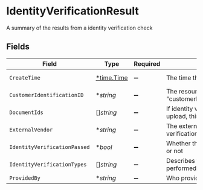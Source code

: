 # IdentityVerificationResult

A summary of the results from a identity verification check


## Fields

| Field                                                                                                                  | Type                                                                                                                   | Required                                                                                                               | Description                                                                                                            | Example                                                                                                                |
| ---------------------------------------------------------------------------------------------------------------------- | ---------------------------------------------------------------------------------------------------------------------- | ---------------------------------------------------------------------------------------------------------------------- | ---------------------------------------------------------------------------------------------------------------------- | ---------------------------------------------------------------------------------------------------------------------- |
| `CreateTime`                                                                                                           | [*time.Time](https://pkg.go.dev/time#Time)                                                                             | :heavy_minus_sign:                                                                                                     | The time the identity verification result was created                                                                  | 2023-06-13 23:48:58.343 +0000 UTC                                                                                      |
| `CustomerIdentificationID`                                                                                             | **string*                                                                                                              | :heavy_minus_sign:                                                                                                     | The resource identifier for the CIP service The format is "customerIdentificationResults/{customer_identification_id}" | 01HEWVF4ZSNKYRP293J53ASJCJ                                                                                             |
| `DocumentIds`                                                                                                          | []*string*                                                                                                             | :heavy_minus_sign:                                                                                                     | If identity verification result is verified by a document(s) upload, this is the document id(s) relating to that       | 0f01ae1f-d24c-4171-8f3f-c0b820bf3044                                                                                   |
| `ExternalVendor`                                                                                                       | **string*                                                                                                              | :heavy_minus_sign:                                                                                                     | The external vendor name that verified the identity verification result                                                | EQUIFAX                                                                                                                |
| `IdentityVerificationPassed`                                                                                           | **bool*                                                                                                                | :heavy_minus_sign:                                                                                                     | Whether the overall identity verification check has passed or not                                                      | true                                                                                                                   |
| `IdentityVerificationTypes`                                                                                            | []*string*                                                                                                             | :heavy_minus_sign:                                                                                                     | Describes the type of Identity Verification that was performed                                                         | DOCUMENTARY                                                                                                            |
| `ProvidedBy`                                                                                                           | **string*                                                                                                              | :heavy_minus_sign:                                                                                                     | Who provided the identity verification result                                                                          | CLIENT                                                                                                                 |